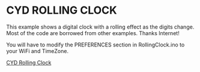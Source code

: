 # CYD ROLLING CLOCK
This example shows a digital clock with a rolling effect as the digits change.
Most of the code are borrowed from other examples. Thanks Internet!

You will have to modify the PREFERENCES section in RollingClock.ino to your WiFi and TimeZone.

[CYD Rolling Clock](https://www.youtube.com/watch?v=y8mGTQBH4xI)
